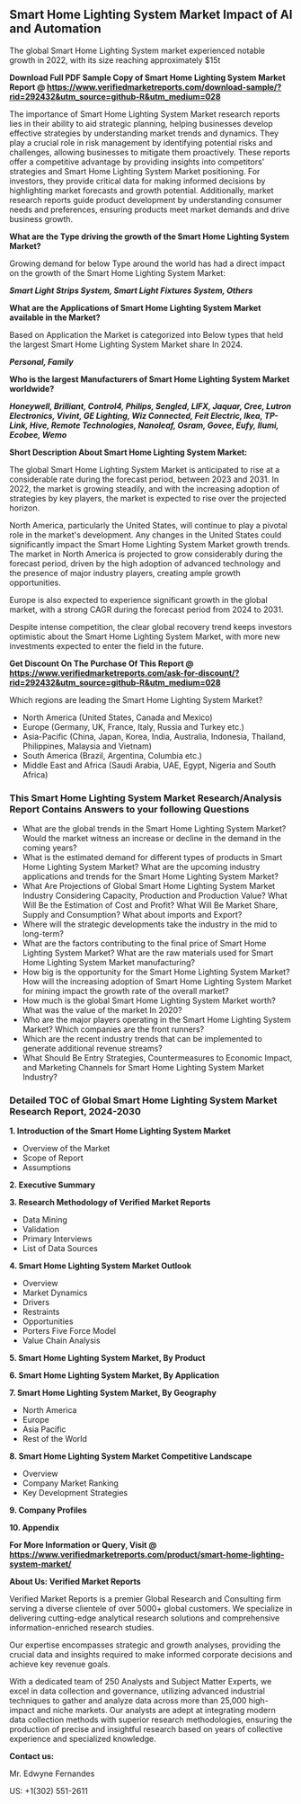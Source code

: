 <h2>Smart Home Lighting System Market Impact of AI and Automation</h2><p>The global Smart Home Lighting System market experienced notable growth in 2022, with its size reaching approximately $15t</p><p id="" class=""><strong>Download Full PDF Sample Copy of Smart Home Lighting System Market Report @ <a href="https://www.verifiedmarketreports.com/download-sample/?rid=292432&utm_source=github-R&utm_medium=028" target="_blank">https://www.verifiedmarketreports.com/download-sample/?rid=292432&utm_source=github-R&utm_medium=028</a></strong></p><p>The importance of&nbsp;Smart Home Lighting System Market research reports lies in their ability to aid strategic planning, helping businesses develop effective strategies by understanding market trends and dynamics. They play a crucial role in risk management by identifying potential risks and challenges, allowing businesses to mitigate them proactively. These reports offer a competitive advantage by providing insights into competitors' strategies and Smart Home Lighting System Market positioning. For investors, they provide critical data for making informed decisions by highlighting market forecasts and growth potential. Additionally, market research reports guide product development by understanding consumer needs and preferences, ensuring products meet market demands and drive business growth.</p><p><strong>What are the&nbsp;Type driving the growth of the Smart Home Lighting System Market?</strong></p><p id="" class="">Growing demand for below Type around the world has had a direct impact on the growth of the Smart Home Lighting System Market:</p><em><strong>Smart Light Strips System, Smart Light Fixtures System, Others</strong></em></p><strong>What are the&nbsp;Applications&nbsp;of Smart Home Lighting System Market available in the Market?</strong></p><p id="" class="">Based on Application the Market is categorized into Below types that held the largest Smart Home Lighting System Market share In 2024.</p><em><strong>Personal, Family</strong></em></p><strong>Who is the largest Manufacturers of Smart Home Lighting System Market worldwide?</strong></p><p><em><strong>Honeywell, Brilliant, Control4, Philips, Sengled, LIFX, Jaquar, Cree, Lutron Electronics, Vivint, GE Lighting, Wiz Connected, Feit Electric, Ikea, TP-Link, Hive, Remote Technologies, Nanoleaf, Osram, Govee, Eufy, Ilumi, Ecobee, Wemo</strong></em></p><p id="" class=""><strong>Short Description About Smart Home Lighting System Market:</strong></p><p>The global Smart Home Lighting System Market is anticipated to rise at a considerable rate during the forecast period, between 2023 and 2031. In 2022, the market is growing steadily, and with the increasing adoption of strategies by key players, the market is expected to rise over the projected horizon.</p><p>North America, particularly the United States, will continue to play a pivotal role in the market's development. Any changes in the United States could significantly impact the Smart Home Lighting System Market growth trends. The market in North America is projected to grow considerably during the forecast period, driven by the high adoption of advanced technology and the presence of major industry players, creating ample growth opportunities.</p><p>Europe is also expected to experience significant growth in the global market, with a strong CAGR during the forecast period from 2024 to 2031.</p><p>Despite intense competition, the clear global recovery trend keeps investors optimistic about the Smart Home Lighting System Market, with more new investments expected to enter the field in the future.</p><p id="" class=""><strong>Get Discount On The Purchase Of This Report @ <a href="https://www.verifiedmarketreports.com/ask-for-discount/?rid=292432&utm_source=github-R&utm_medium=028" target="_blank">https://www.verifiedmarketreports.com/ask-for-discount/?rid=292432&utm_source=github-R&utm_medium=028</a></strong></p>Which regions are leading the Smart Home Lighting System Market?</p><ul><li>North America (United States, Canada and Mexico)</li><li>Europe (Germany, UK, France, Italy, Russia and Turkey etc.)</li><li>Asia-Pacific (China, Japan, Korea, India, Australia, Indonesia, Thailand, Philippines, Malaysia and Vietnam)</li><li>South America (Brazil, Argentina, Columbia etc.)</li><li>Middle East and Africa (Saudi Arabia, UAE, Egypt, Nigeria and South Africa)</li></ul><h3 id="" class="">This Smart Home Lighting System Market Research/Analysis Report Contains Answers to your following Questions</h3><ul><li>What are the global trends in the Smart Home Lighting System Market? Would the market witness an increase or decline in the demand in the coming years?</li><li>What is the estimated demand for different types of products in Smart Home Lighting System Market? What are the upcoming industry applications and trends for the Smart Home Lighting System Market?</li><li>What Are Projections of Global Smart Home Lighting System Market Industry Considering Capacity, Production and Production Value? What Will Be the Estimation of Cost and Profit? What Will Be Market Share, Supply and Consumption? What about imports and Export?</li><li>Where will the strategic developments take the industry in the mid to long-term?</li><li>What are the factors contributing to the final price of Smart Home Lighting System Market? What are the raw materials used for Smart Home Lighting System Market manufacturing?</li><li>How big is the opportunity for the Smart Home Lighting System Market? How will the increasing adoption of Smart Home Lighting System Market for mining impact the growth rate of the overall market?</li><li>How much is the global Smart Home Lighting System Market worth? What was the value of the market In 2020?</li><li>Who are the major players operating in the Smart Home Lighting System Market? Which companies are the front runners?</li><li>Which are the recent industry trends that can be implemented to generate additional revenue streams?</li><li>What Should Be Entry Strategies, Countermeasures to Economic Impact, and Marketing Channels for Smart Home Lighting System Market Industry?</li></ul><h3 id="" class="">Detailed TOC of Global Smart Home Lighting System Market Research Report, 2024-2030</h3><p id="" class=""><strong>1. Introduction of the Smart Home Lighting System Market</strong></p><ul><li>Overview of the Market</li><li>Scope of Report</li><li>Assumptions</li></ul><p id="" class=""><strong>2. Executive Summary</strong></p><p id="" class=""><strong>3. Research Methodology of Verified Market Reports</strong></p><ul><li>Data Mining</li><li>Validation</li><li>Primary Interviews</li><li>List of Data Sources</li></ul><p id="" class=""><strong>4. Smart Home Lighting System Market Outlook</strong></p><ul><li>Overview</li><li>Market Dynamics</li><li>Drivers</li><li>Restraints</li><li>Opportunities</li><li>Porters Five Force Model</li><li>Value Chain Analysis</li></ul><p id="" class=""><strong>5. Smart Home Lighting System Market, By Product</strong></p><p id="" class=""><strong>6. Smart Home Lighting System Market, By Application</strong></p><p id="" class=""><strong>7. Smart Home Lighting System Market, By Geography</strong></p><ul><li>North America</li><li>Europe</li><li>Asia Pacific</li><li>Rest of the World</li></ul><p id="" class=""><strong>8. Smart Home Lighting System Market Competitive Landscape</strong></p><ul><li>Overview</li><li>Company Market Ranking</li><li>Key Development Strategies</li></ul><p id="" class=""><strong>9. Company Profiles</strong></p><p id="" class=""><strong>10. Appendix</strong></p><p id="" class=""><strong>For More Information or Query, Visit @ <a href="https://www.verifiedmarketreports.com/product/smart-home-lighting-system-market/" target="_blank">https://www.verifiedmarketreports.com/product/smart-home-lighting-system-market/</a></strong></p><p id="" class=""><strong>About Us: Verified Market Reports</strong></p><p id="" class="">Verified Market Reports is a premier Global Research and Consulting firm serving a diverse clientele of over 5000+ global customers. We specialize in delivering cutting-edge analytical research solutions and comprehensive information-enriched research studies.</p><p id="" class="">Our expertise encompasses strategic and growth analyses, providing the crucial data and insights required to make informed corporate decisions and achieve key revenue goals.</p><p id="" class="">With a dedicated team of 250 Analysts and Subject Matter Experts, we excel in data collection and governance, utilizing advanced industrial techniques to gather and analyze data across more than 25,000 high-impact and niche markets. Our analysts are adept at integrating modern data collection methods with superior research methodologies, ensuring the production of precise and insightful research based on years of collective experience and specialized knowledge.</p><p id="" class=""><strong>Contact us:</strong></p><p id="" class="">Mr. Edwyne Fernandes</p><p id="" class="">US: +1(302) 551-2611</p>